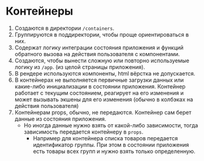 # Контейнеры

1. Создаются в директории `/containers`.
2. Группируются в поддиректории, чтобы проще ориентироваться в них.
3. Содержат логику интеграции состояния приложения и функций обратного вызова на действия пользователя с компонентами. 
4. Создаются, чтобы вынести сложную или повторно используемые логику из `/app`. (из целой страницы приложения).
5. В рендере используются компоненты, html вёрстка не допускается.
6. В контейнерах не выполняется первичные загрузки данных или какие-либо инициализации в состоянии приложения. Контейнер работает с текущим состоянием, реагирует на его изменения и может вызывать экшены для его изменения (обычно в колбэках на действия пользователя)
7. Контейнерам props, обычно, не передаются. Контейнер сам берет данные из состояния приложения. 
    - Но иногда данные нужно взять от какой-либо зависимости, тогда зависимость передается контейнеру в `props`. 
        - Например для контейнера списка товаров передается идентификатор группы. При этом в состоянии приложения есть товары всех групп и нужно взять только определенную.
